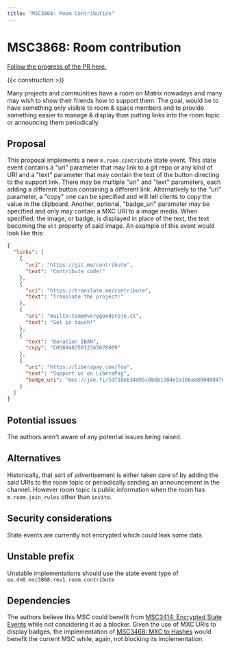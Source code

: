 ```yaml
---
title: "MSC3868: Room Contribution"
---
```


# MSC3868: Room contribution

[Follow the progress of the PR here.](https://github.com/matrix-org/matrix-spec-proposals/pull/3868)

{{< construction >}}


Many projects and communities have a room on Matrix nowadays and many may wish to show their friends how to support
them.
The goal, would be to have something only visible to room & space members and to provide something easier to manage &
display than putting links into the room topic or announcing them periodically.

## Proposal

This proposal implements a new `m.room.contribute` state event. This state event contains a "uri" parameter that may
link to a git repo or any kind of URI and a "text" parameter that may contain the text of the button directing to the
support link. There may be multiple "uri" and "text" parameters, each adding a different button containing a different
link. Alternatively to the "uri" parameter, a "copy" one can be specified and will tell clients to copy the value in
the clipboard. Another, optional, "badge_uri" parameter may be specified and only may contain a MXC URI to a image
media. When specified, the image, or badge, is displayed in place of the text, the text becoming the `alt` property
of said image.
An example of this event would look like this:

```json
{
  "links": [
    {
      "uri": "https://git.me/contribute",
      "text": "Contribute code!"
    },
    {
      "uri": "https://translate.me/contribute",
      "text": "Translate the project!"
    },
    {
      "uri": "mailto:team@verygoodproje.ct",
      "text": "Get in touch!"
    },
    {
      "text": "Donation IBAN",
      "copy": "CH5604835012345678009"
    },
    {
      "uri": "https://liberapay.com/foo",
      "text": "Support us on LiberaPay",
      "badge_uri": "mxc://jae.fi/5d718eb34d05c8b6b1304e2a106aa800400476a6"
    }
  ]
}
```

## Potential issues

The authors aren't aware of any potential issues being raised.

## Alternatives

Historically, that sort of advertisement is either taken care of by adding the said URIs to the room topic or
periodically sending an announcement in the channel. However room topic is public information when the room
has `m.room.join_rules` other than `invite`.

## Security considerations

State events are currently not encrypted which could leak some data.

## Unstable prefix

Unstable implementations should use the state event type of `eu.dn0.msc3868.rev1.room.contribute`

## Dependencies

The authors believe this MSC could benefit from
[MSC3414: Encrypted State Events](https://github.com/matrix-org/matrix-spec-proposals/pull/3414)
while not considering it as a blocker.
Given the use of MXC URIs to display badges, the implementation of
[MSC3468: MXC to Hashes](https://github.com/matrix-org/matrix-spec-proposals/pull/3468)
would benefit the current MSC while, again, not blocking its implementation.
